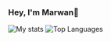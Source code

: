 ### Hey, I'm Marwan👋
<img src="https://github-readme-stats.vercel.app/api?username=Marwan-Taha&show_icons=true" alt="My stats">
<img src="https://github-readme-stats.vercel.app/api/top-langs/?username=Marwan-Taha&layout=compact" alt="Top Languages">
<!--
**Marwan-Taha/Marwan-Taha** is a ✨ _special_ ✨ repository because its `README.md` (this file) appears on your GitHub profile.

Here are some ideas to get you started:

- 🔭 I’m currently working on ...
- 🌱 I’m currently learning ...
- 👯 I’m looking to collaborate on ...
- 🤔 I’m looking for help with ...
- 💬 Ask me about ...
- 📫 How to reach me: ...
- 😄 Pronouns: ...
- ⚡ Fun fact: ...
-->
